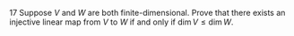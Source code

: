 17 Suppose $V$ and $W$ are both finite-dimensional. Prove that there exists an injective linear map from $V$ to $W$ if and only if $\operatorname{dim} V \leq \operatorname{dim} W$.
